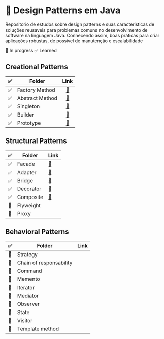 # 🧩 Design Patterns em Java

Repositorio de estudos sobre design patterns e suas caracteristicas de soluções reusaveis para problemas comuns no desenvolvimento de software na linguagem Java. Conhecendo assim, boas práticas para criar aplicações robustas, de possivel de manutenção e escalabilidade

🔄️ In progress
✅ Learned

## Creational Patterns

✅  | Folder          | Link   |
:--: | ----------------|:-------:|
✅  | Factory Method  | [🔗](./src/creational_patterns/factory_method)
✅  | Abstract Method | [🔗](./src/creational_patterns/abstract_factory)
✅  | Singleton       | [🔗](./src/creational_patterns/singleton)
✅  | Builder         | [🔗](./src/creational_patterns/builder)
✅  | Prototype       | [🔗](./src/creational_patterns/prototype)

## Structural Patterns


✅  | Folder          | Link |
:--: | ----------------| -----|
✅  | Facade          | [🔗](./src/structural_patterns/facade)
✅  | Adapter         | [🔗](./src/structural_patterns/adapter)
✅  | Bridge          | [🔗](./src/structural_patterns/bridge)
✅  | Decorator       | [🔗](./src/structural_patterns/decorator)
✅  | Composite       | [🔗](./src/structural_patterns/composite)
🔄️  | Flyweight       |
🔄️  | Proxy           |

## Behavioral Patterns


✅  | Folder                  | Link |
:--: |-------------------------|------|
🔄️  | Strategy                | 
🔄️  | Chain of responsability |
🔄️  | Command                 |
🔄️  | Memento                 |
🔄️  | Iterator                |
🔄️  | Mediator                |
🔄️  | Observer                |
🔄️  | State                   |
🔄️  | Visitor                 |
🔄️  | Template method         |
